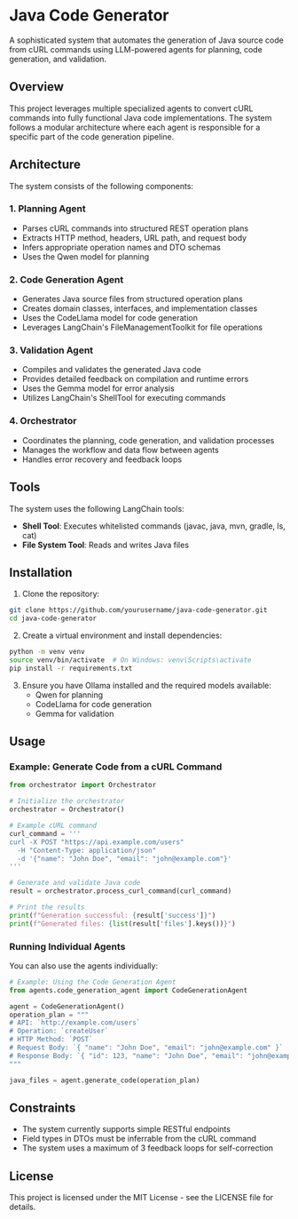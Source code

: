 # Java Code Generator

A sophisticated system that automates the generation of Java source code from cURL commands using LLM-powered agents for planning, code generation, and validation.

## Overview

This project leverages multiple specialized agents to convert cURL commands into fully functional Java code implementations. The system follows a modular architecture where each agent is responsible for a specific part of the code generation pipeline.

## Architecture

The system consists of the following components:

### 1. Planning Agent
- Parses cURL commands into structured REST operation plans
- Extracts HTTP method, headers, URL path, and request body
- Infers appropriate operation names and DTO schemas
- Uses the Qwen model for planning

### 2. Code Generation Agent
- Generates Java source files from structured operation plans
- Creates domain classes, interfaces, and implementation classes
- Uses the CodeLlama model for code generation
- Leverages LangChain's FileManagementToolkit for file operations

### 3. Validation Agent
- Compiles and validates the generated Java code
- Provides detailed feedback on compilation and runtime errors
- Uses the Gemma model for error analysis
- Utilizes LangChain's ShellTool for executing commands

### 4. Orchestrator
- Coordinates the planning, code generation, and validation processes
- Manages the workflow and data flow between agents
- Handles error recovery and feedback loops

## Tools

The system uses the following LangChain tools:

- **Shell Tool**: Executes whitelisted commands (javac, java, mvn, gradle, ls, cat)
- **File System Tool**: Reads and writes Java files

## Installation

1. Clone the repository:
```bash
git clone https://github.com/yourusername/java-code-generator.git
cd java-code-generator
```

2. Create a virtual environment and install dependencies:
```bash
python -m venv venv
source venv/bin/activate  # On Windows: venv\Scripts\activate
pip install -r requirements.txt
```

3. Ensure you have Ollama installed and the required models available:
   - Qwen for planning
   - CodeLlama for code generation
   - Gemma for validation

## Usage

### Example: Generate Code from a cURL Command

```python
from orchestrator import Orchestrator

# Initialize the orchestrator
orchestrator = Orchestrator()

# Example cURL command
curl_command = '''
curl -X POST "https://api.example.com/users" 
  -H "Content-Type: application/json" 
  -d '{"name": "John Doe", "email": "john@example.com"}'
'''

# Generate and validate Java code
result = orchestrator.process_curl_command(curl_command)

# Print the results
print(f"Generation successful: {result['success']}")
print(f"Generated files: {list(result['files'].keys())}")
```

### Running Individual Agents

You can also use the agents individually:

```python
# Example: Using the Code Generation Agent
from agents.code_generation_agent import CodeGenerationAgent

agent = CodeGenerationAgent()
operation_plan = """
# API: `http://example.com/users`
# Operation: `createUser`
# HTTP Method: `POST`
# Request Body: `{ "name": "John Doe", "email": "john@example.com" }`
# Response Body: `{ "id": 123, "name": "John Doe", "email": "john@example.com" }`
"""

java_files = agent.generate_code(operation_plan)
```

## Constraints

- The system currently supports simple RESTful endpoints
- Field types in DTOs must be inferrable from the cURL command
- The system uses a maximum of 3 feedback loops for self-correction

## License

This project is licensed under the MIT License - see the LICENSE file for details.
